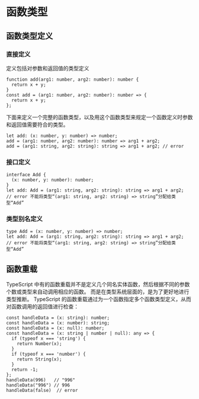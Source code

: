 # 函数类型

## 函数类型定义

### 直接定义

定义包括对参数和返回值的类型定义

```tsx
function add(arg1: number, arg2: number): number {
  return x + y;
}
const add = (arg1: number, arg2: number): number => {
  return x + y;
};
```

下面来定义一个完整的函数类型，以及用这个函数类型来规定一个函数定义时参数和返回值需要符合的类型。

```tsx
let add: (x: number, y: number) => number;
add = (arg1: number, arg2: number): number => arg1 + arg2;
add = (arg1: string, arg2: string): string => arg1 + arg2; // error
```

### 接口定义

```tsx
interface Add {
  (x: number, y: number): number;
}
let add: Add = (arg1: string, arg2: string): string => arg1 + arg2;
// error 不能将类型“(arg1: string, arg2: string) => string”分配给类型“Add”
```

### 类型别名定义

```tsx
type Add = (x: number, y: number) => number;
let add: Add = (arg1: string, arg2: string): string => arg1 + arg2;
// error 不能将类型“(arg1: string, arg2: string) => string”分配给类型“Add”
```

## 函数重载

TypeScript 中有的函数重载并不是定义几个同名实体函数，然后根据不同的参数个数或类型来自动调用相应的函数。
而是在类型系统层面的，是为了更好地进行类型推断。
TypeScript 的函数重载通过为一个函数指定多个函数类型定义，从而对函数调用的返回值进行检查：

```tsx
const handleData = (x: string): number;
const handleData = (x: number): string;
const handleData = (x: null): number;
const handleData = (x: string | number | null): any => {
  if (typeof x === 'string') {
    return Number(x);
  }
  if (typeof x === 'number') {
    return String(x);
  }
  return -1;
};
handleData(996)   // "996"
handleData("996") // 996
handleData(false)  // error
```
